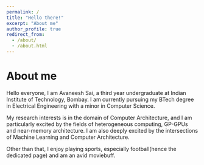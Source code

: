 ```yaml
---
permalink: /
title: "Hello there!"
excerpt: "About me"
author_profile: true
redirect_from: 
  - /about/
  - /about.html
---
```

About me
=======
Hello everyone, I am Avaneesh Sai, a third year undergraduate at Indian Institute of Technology, Bombay. I am currently pursuing my BTech degree in Electrical Engineering with a minor in Computer Science.

My research interests is in the domain of Computer Architecture, and I am particularly excited by the fields of heterogeneous computing, GP-GPUs and near-memory architecture. I am also deeply excited by the intersections of Machine Learning and Computer Architecture. 

Other than that, I enjoy playing sports, especially football(hence the dedicated page) and am an avid moviebuff. 

